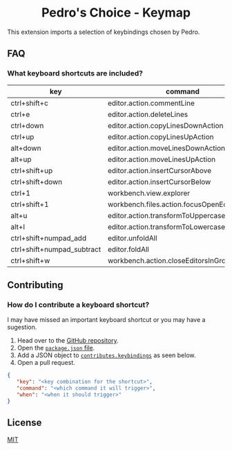 <h1 align="center">
   Pedro's Choice - Keymap
</h1>

This extension imports a selection of keybindings chosen by Pedro.

## FAQ
### What keyboard shortcuts are included?


|key                       | command            |
|--------------------------|--------------------|
|ctrl+shift+c              |editor.action.commentLine|
|ctrl+e                    |editor.action.deleteLines|
|ctrl+down           |editor.action.copyLinesDownAction|
|ctrl+up             |editor.action.copyLinesUpAction|
|alt+down            |editor.action.moveLinesDownAction|
|alt+up              |editor.action.moveLinesUpAction|
|ctrl+shift+up         |editor.action.insertCursorAbove|
|ctrl+shift+down       |editor.action.insertCursorBelow|
|ctrl+1                    |workbench.view.explorer|
|ctrl+shift+1              |workbench.files.action.focusOpenEditorsView|
|alt+u                  |editor.action.transformToUppercase|
|alt+l                  |editor.action.transformToLowercase|
|ctrl+shift+numpad_add     |editor.unfoldAll|
|ctrl+shift+numpad_subtract|editor.foldAll|
|ctrl+shift+w              |workbench.action.closeEditorsInGroup|


## Contributing
### How do I contribute a keyboard shortcut?

I may have missed an important keyboard shortcut or you may have a sugestion.


1. Head over to the [GitHub repository](https://github.com/pedrozocatelli/vscode-pedros-choice-keybinding). 
2. Open the [`package.json` file](https://github.com/pedrozocatelli/vscode-pedros-choice-keybinding/blob/main/package.json). 
3. Add a JSON object to [`contributes.keybindings`](https://github.com/pedrozocatelli/vscode-pedros-choice-keybinding/blob/main/package.json#L26) as seen below. 
4. Open a pull request. 

```json
{
   "key": "<key combination for the shortcut>",
   "command": "<which command it will trigger>",
   "when": "<when it should trigger>"
}
```

## License
[MIT](LICENSE.md)